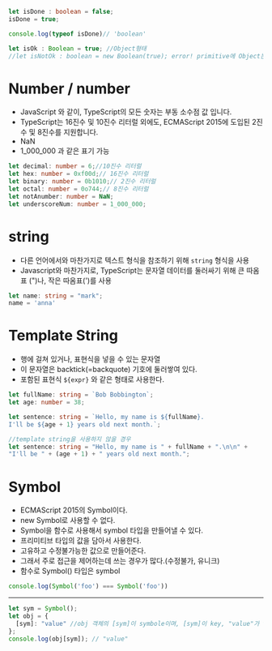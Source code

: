 ```typescript
let isDone : boolean = false;
isDone = true;

console.log(typeof isDone)// 'boolean'

let isOk : Boolean = true; //Object형태
//let isNotOk : boolean = new Boolean(true); error! primitive에 Object는 불가능하지만 역은 가능
```

# Number / number
  * JavaScript 와 같이, TypeScript의 모든 숫자는 부동 소수점 값 입니다.
  * TypeScript는 16진수 및 10진수 리터럴 외에도, ECMAScript 2015에 도입된 2진수 및 8진수를 지원합니다.
  * NaN
  * 1_000_000 과 같은 표기 가능

```typescript
let decimal: number = 6;//10진수 리터럴
let hex: number = 0xf00d;// 16진수 리터럴
let binary: number = 0b1010;// 2진수 리터럴
let octal: number = 0o744;// 8진수 리터럴
let notAnumber: number = NaN;
let underscoreNum: number = 1_000_000;
```

# string
  * 다른 언어에서와 마찬가지로 텍스트 형식을 참조하기 위해 `string` 형식을 사용
  * Javascript와 마찬가지로, TypeScript는 문자열 데이터를 둘러싸기 위해 큰 따옴표 (")나, 작은 따옴표(')를 사용

```typescript
let name: string = "mark";
name = 'anna'
```

# Template String
  * 행에 걸쳐 있거나, 표현식을 넣을 수 있는 문자열
  * 이 문자열은 backtick(=backquote) 기호에 둘러쌓여 있다.
  * 포함된 표현식 `${expr}` 와 같은 형태로 사용한다.

```typescript
let fullName: string = `Bob Bobbington`;
let age: number = 38;

let sentence: string = `Hello, my name is ${fullName}.
I'll be ${age + 1} years old next month.`;

//template string을 사용하지 않을 경우
let sentence: string = "Hello, my name is " + fullName + ".\n\n" +
"I'll be " + (age + 1) + " years old next month.";
```

# Symbol
  * ECMAScript 2015의 Symbol이다.
  * new Symbol로 사용할 수 없다.
  * Symbol을 함수로 사용해서 symbol 타입을 만들어낼 수 있다.
  * 프리미티브 타입의 값을 담아서 사용한다.
  * 고유하고 수정불가능한 값으로 만들어준다.
  * 그래서 주로 접근을 제어하는데 쓰는 경우가 많다.(수정불가, 유니크)
  * 함수로 Symbol() 타입은 symbol

```typescript
console.log(Symbol('foo') === Symbol('foo'))
```

--------------------------------------------

```typescript
let sym = Symbol();
let obj = {
  [sym]: "value" //obj 객체의 [sym]이 symbole이며, [sym]이 key, "value"가 value이다.
};
console.log(obj[sym]); // "value"
```